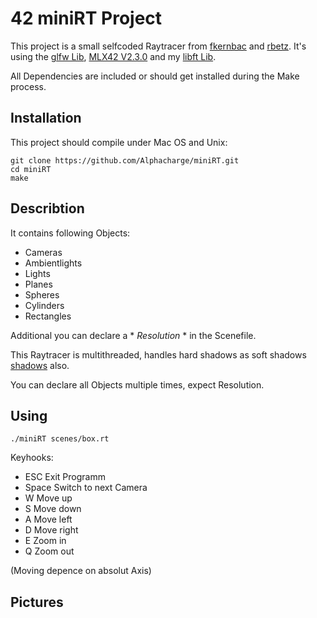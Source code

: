 # 42 miniRT Project
This project is a small selfcoded Raytracer from [fkernbac](https://github.com/fkernbac) and [rbetz](https://github.com/Alphacharge).
It's using the [glfw Lib](https://github.com/glfw/glfw), [MLX42 V2.3.0](https://github.com/codam-coding-college/MLX42/commit/bf5dd7085b403974dd2d4e1e217877a518fc8915) and my [libft Lib](https://github.com/Alphacharge/mylibft/commit/37dc7a19c7b4b2734c7a4ccf9407ca715a660866).

All Dependencies are included or should get installed during the Make process.
## Installation
This project should compile under Mac OS and Unix:
```
git clone https://github.com/Alphacharge/miniRT.git
cd miniRT
make
```

## Describtion
It contains following Objects:
- Cameras
- Ambientlights
- Lights
- Planes
- Spheres
- Cylinders
- Rectangles

Additional you can declare a * *Resolution* * in the Scenefile.

This Raytracer is multithreaded, handles hard shadows as soft shadows [shadows](https://www.peachpit.com/articles/article.aspx?p=486505&seqNum=6) also.

You can declare all Objects multiple times, expect Resolution.
## Using
``./miniRT scenes/box.rt``

Keyhooks:
+ ESC	Exit Programm
+ Space	Switch to next Camera
+ W		Move up
+ S		Move down
+ A		Move left
+ D		Move right
+ E		Zoom in
+ Q		Zoom out

(Moving depence on absolut Axis)
## Pictures